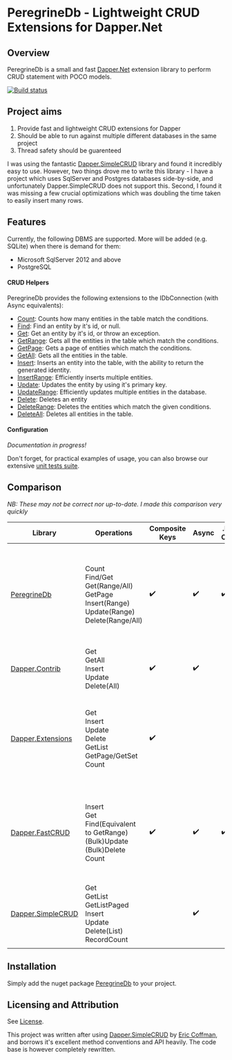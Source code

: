 # PeregrineDb - Lightweight CRUD Extensions for Dapper.Net
## Overview

PeregrineDb is a small and fast [Dapper.Net](https://github.com/StackExchange/dapper-dot-net) extension library to perform CRUD statement with POCO models.

[![Build status](https://ci.appveyor.com/api/projects/status/1jwpeo49kmmlv9jr/branch/master?svg=true)](https://ci.appveyor.com/project/berkeleybross/dapper-microcrud/branch/master)

## Project aims

1. Provide fast and lightweight CRUD extensions for Dapper
2. Should be able to run against multiple different databases in the same project
3. Thread safety should be guarenteed

I was using the fantastic [Dapper.SimpleCRUD](https://github.com/ericdc1/Dapper.SimpleCRUD) library and found it incredibly easy to use. However, two things drove me to write this library - I have a project which uses SqlServer and Postgres databases side-by-side, and unfortunately Dapper.SimpleCRUD does not support this. Second, I found it was missing a few crucial optimizations which was doubling the time taken to easily insert many rows.

## Features
Currently, the following DBMS are supported. More will be added (e.g. SQLite) when there is demand for them:

- Microsoft SqlServer 2012 and above
- PostgreSQL

#### CRUD Helpers
PeregrineDb provides the following extensions to the IDbConnection (with Async equivalents):

- [Count](documentation/Count.md): Counts how many entities in the table match the conditions.
- [Find](documentation/Get.md): Find an entity by it's id, or null.
- [Get](documentation/Get.md): Get an entity by it's id, or throw an exception.
- [GetRange](documentation/Get.md#GetRange): Gets all the entities in the table which match the conditions.
- [GetPage](documentation/Get.md#GetPage): Gets a page of entities which match the conditions.
- [GetAll](documentation/Get.md#GetAll): Gets all the entities in the table.
- [Insert](documentation/Insert.md): Inserts an entity into the table, with the ability to return the generated identity.
- [InsertRange](documentation/Insert.md#InsertRange): Efficiently inserts multiple entities.
- [Update](documentation/Update.md): Updates the entity by using it's primary key.
- [UpdateRange](documentation/Update.md): Efficiently updates multiple entities in the database.
- [Delete](documentation/Delete.md): Deletes an entity
- [DeleteRange](documentation/Delete.md#DeleteRange): Deletes the entities which match the given conditions.
- [DeleteAll](documentation/Delete.md#DeleteRange): Deletes all entities in the table.

#### Configuration
*Documentation in progress!*

Don't forget, for practical examples of usage, you can also browse our extensive [unit tests suite](tests/PeregrineDb.Tests).

## Comparison
*NB: These may not be correct nor up-to-date. I made this comparison very quickly*

| Library | Operations | Composite Keys | Async | .Net Core | Notes |
|---|---|---|---|---|---|
| [PeregrineDb](https://github.com/berkeleybross/PeregrineDb) | Count<br>Find/Get<br>Get(Range/All)<br>GetPage<br>Insert(Range)<br>Update(Range)<br>Delete(Range/All) | :heavy_check_mark: | :heavy_check_mark: | :heavy_check_mark: | <ul><li>Can work across multiple DBMS in same project</li><li>Throws exceptions for inconsistencies (E.g. Update not affected anything)</li></ul> |
| [Dapper.Contrib](https://github.com/StackExchange/dapper-dot-net/tree/master/Dapper.Contrib) | Get<br>GetAll<br>Insert<br>Update<br>Delete(All)<br>| :heavy_check_mark: | :heavy_check_mark: | | <ul><li>Can use interfaces to track changes</li></ul> |
| [Dapper.Extensions](https://github.com/tmsmith/Dapper-Extensions) | Get<br>Insert<br>Update<br>Delete<br>GetList<br>GetPage/GetSet<br>Count | :heavy_check_mark: | | | <ul><li>Can use simple lambdas and predicates</li><li>Generates GUID keys</li><li>Can be configured without attributes</li></ul> |
| [Dapper.FastCRUD](https://github.com/MoonStorm/Dapper.FastCRUD/tree/master/Dapper.FastCrud.Tests) | Insert<br>Get<br>Find(Equivalent to GetRange)<br>(Bulk)Update<br>(Bulk)Delete<br>Count | :heavy_check_mark: | :heavy_check_mark: | :heavy_check_mark: | <ul><li>Has a nice fluent syntax for complex WHERE operations</li><li>Can be configured without attributes</li></ul> |
| [Dapper.SimpleCRUD](https://github.com/ericdc1/Dapper.SimpleCRUD) | Get<br>GetList<br>GetListPaged<br>Insert<br>Update<br>Delete(List)<br>RecordCount | | :heavy_check_mark: | | <ul><li>Can create WHERE clauses from objects</li><li>Generates GUID keys</li></ul> |

## Installation
Simply add the nuget package [PeregrineDb](https://www.nuget.org/packages/PeregrineDb/) to your project.

## Licensing and Attribution
See [License](LICENSE).

This project was written after using [Dapper.SimpleCRUD](https://github.com/ericdc1/Dapper.SimpleCRUD) by [Eric Coffman](https://github.com/ericdc1), and borrows it's excellent method conventions and API heavily. The code base is however completely rewritten.